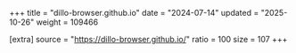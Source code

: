 +++
title = "dillo-browser.github.io"
date = "2024-07-14"
updated = "2025-10-26"
weight = 109466

[extra]
source = "https://dillo-browser.github.io/"
ratio = 100
size = 107
+++
